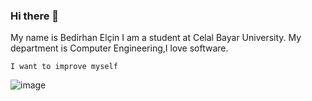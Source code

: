 ### Hi there 👋
My name is Bedirhan Elçin I am a student at Celal Bayar University. My department is Computer Engineering,I love software.

`I want to improve myself`

![image](https://github.com/BedirhanE/BedirhanE/assets/79866900/cc4bf7ce-e6f5-4235-bc4a-85ba4e514f3a)


<!--
**BedirhanE/BedirhanE** is a ✨ _special_ ✨ repository because its `README.md` (this file) appears on your GitHub profile.

Here are some ideas to get you started:

- 🔭 I’m currently working on ...
- 🌱 I’m currently learning ...
- 👯 I’m looking to collaborate on ...
- 🤔 I’m looking for help with ...
- 💬 Ask me about ...
- 📫 How to reach me: ...
- 😄 Pronouns: ...
- ⚡ Fun fact: ...
-->
